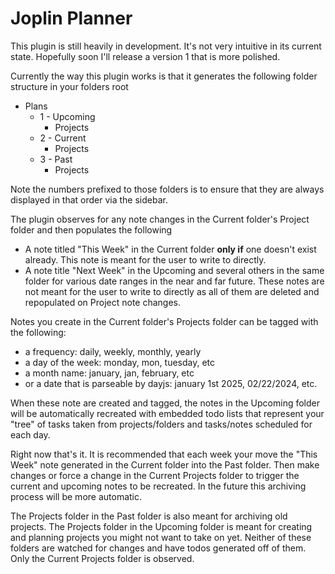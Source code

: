 # Joplin Planner

This plugin is still heavily in development. It's not very intuitive in its current state. Hopefully soon I'll release a version 1 that is more polished.

Currently the way this plugin works is that it generates the following folder structure in your folders root

- Plans
  - 1 - Upcoming
    - Projects
  - 2 - Current
    - Projects
  - 3 - Past
    - Projects

Note the numbers prefixed to those folders is to ensure that they are always displayed in that order via the sidebar.

The plugin observes for any note changes in the Current folder's Project folder and then populates the following

- A note titled "This Week" in the Current folder **only if** one doesn't exist already. This note is meant for the user to write to directly.
- A note title "Next Week" in the Upcoming and several others in the same folder for various date ranges in the near and far future. These notes are not meant for the user to write to directly as all of them are deleted and repopulated on Project note changes.

Notes you create in the Current folder's Projects folder can be tagged with the following:

- a frequency: daily, weekly, monthly, yearly
- a day of the week: monday, mon, tuesday, etc
- a month name: january, jan, february, etc
- or a date that is parseable by dayjs: january 1st 2025, 02/22/2024, etc.

When these note are created and tagged, the notes in the Upcoming folder will be automatically recreated with embedded todo lists that represent your "tree" of tasks taken from projects/folders and tasks/notes scheduled for each day.

Right now that's it. It is recommended that each week your move the "This Week" note generated in the Current folder into the Past folder. Then make changes or force a change in the Current Projects folder to trigger the current and upcoming notes to be recreated. In the future this archiving process will be more automatic.

The Projects folder in the Past folder is also meant for archiving old projects. The Projects folder in the Upcoming folder is meant for creating and planning projects you might not want to take on yet. Neither of these folders are watched for changes and have todos generated off of them. Only the Current Projects folder is observed.
